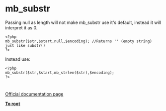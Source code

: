 # mb_substr



Passing null as length will not make mb_substr use it&apos;s default, instead it will interpret it as 0.<br>

```
<?php
mb_substr($str,$start,null,$encoding); //Returns '' (empty string) just like substr()
?>
```

Instead use:


```
<?php
mb_substr($str,$start,mb_strlen($str),$encoding);
?>
```
  

#

[Official documentation page](https://www.php.net/manual/en/function.mb-substr.php)

**[To root](/README.md)**